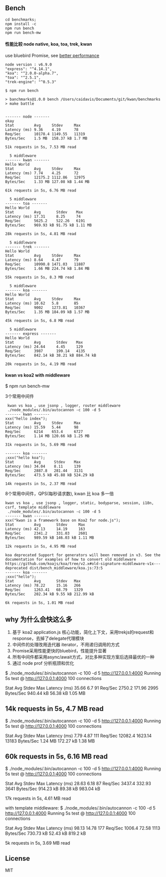 ## Bench

```
cd benchmarks;
npm install -c
npm run bench
npm run bench-mw
```

#### 性能比较 node native, koa, toa, trek, kwan  
use bluebird Promise, see [better performance](https://github.com/koajs/koa/pull/751)

```
node version : v6.9.0
"express": "^4.14.1",
"koa": "^2.0.0-alpha.7",
"toa": "^2.5.1",
"trek-engine": "^0.5.3"

$ npm run bench

> banchmarks@1.0.0 bench /Users/caidavis/Documents/git/kwan/benchmarks
> make battle


------- node -------
okay
Stat         Avg     Stdev     Max
Latency (ms) 9.36    4.19      78
Req/Sec      10178.4 1149.55   11319
Bytes/Sec    1.5 MB  158.37 kB 1.7 MB

51k requests in 5s, 7.53 MB read

  5 middleware
------- kwan -------
Hello World
Stat         Avg     Stdev     Max
Latency (ms) 7.74    4.25      72
Req/Sec      12175.2 1112.86   12975
Bytes/Sec    1.33 MB 127.08 kB 1.44 MB

61k requests in 5s, 6.76 MB read

  5 middleware
------- toa -------
Hello World
Stat         Avg       Stdev    Max
Latency (ms) 17.31     8.25     74
Req/Sec      5625.2    522.26   6191
Bytes/Sec    969.93 kB 91.75 kB 1.11 MB

28k requests in 5s, 4.81 MB read

  5 middleware
------- trek -------
Hello World
Stat         Avg     Stdev     Max
Latency (ms) 8.64    4.47      79
Req/Sec      10990.8 1471.03   11887
Bytes/Sec    1.66 MB 224.74 kB 1.84 MB

55k requests in 5s, 8.3 MB read

  5 middleware
------- koa -------
Hello World
Stat         Avg     Stdev     Max
Latency (ms) 10.62   5.8       85
Req/Sec      9002    1273.81   10367
Bytes/Sec    1.35 MB 184.09 kB 1.57 MB

45k requests in 5s, 6.8 MB read

  5 middleware
------- express -------
Hello World
Stat         Avg       Stdev    Max
Latency (ms) 24.64     4.45     129
Req/Sec      3987      199.14   4135
Bytes/Sec    842.14 kB 38.21 kB 884.74 kB

20k requests in 5s, 4.19 MB read
```

#### kwan vs koa2 with middleware

$ npm run bench-mw

3个常用中间件
```
 kwan vs koa , use jsonp , logger, router middleware
 ./node_modules/.bin/autocannon -c 100 -d 5
------- kwan -------
xxx("hello index");
Stat         Avg     Stdev     Max
Latency (ms) 15.59   5.44      98
Req/Sec      6214    653.4     6727
Bytes/Sec    1.14 MB 120.66 kB 1.25 MB

31k requests in 5s, 5.69 MB read

------- koa -------
;xxx("hello koa");
Stat         Avg      Stdev    Max
Latency (ms) 34.04    8.11     139
Req/Sec      2887.8   281.44   3131
Bytes/Sec    473.5 kB 45.88 kB 524.29 kB

14k requests in 5s, 2.37 MB read
```

8个常用中间件，QPS(每秒请求数), kwan 比 koa 多一倍
```
kwan vs koa , use jsonp , logger, static, bodyparse, session, i18n, csrf, template middleware
 ./node_modules/.bin/autocannon -c 100 -d 5
------- kwan -------
xxx("kwan is a framework base on Koa2 for node.js");
Stat         Avg       Stdev     Max
Latency (ms) 42.13     14.19     163
Req/Sec      2341.2    331.03    2601
Bytes/Sec    989.59 kB 146.03 kB 1.11 MB

12k requests in 5s, 4.95 MB read

koa deprecated Support for generators will been removed in v3. See the documentation for examples of how to convert old middleware https://github.com/koajs/koa/tree/v2.x#old-signature-middleware-v1x---deprecated dist/bench_middleware/koa.js:73:5
------- koa -------
;xxx("hello");
Stat         Avg       Stdev   Max
Latency (ms) 78.22     15.16   266
Req/Sec      1263.41   68.79   1329
Bytes/Sec    202.34 kB 9.55 kB 212.99 kB

6k requests in 5s, 1.01 MB read
```


## why 为什么会快这么多
1. 基于 koa2 application.js 核心功能，简化上下文，采用trekjs的request和response，去掉了delegate代理模块
2. 中间件的处理改用迭代器 iterator，不用递归调用的方式
3. Promise采用性能更快的bluebird，性能提升显著
4. 所有中间件都采用async/await方式，对比多种实现方案后选择最优的一种
5. 通过 node prof 分析瓶颈和优化


$ ./node_modules/.bin/autocannon -c 100 -d 5 http://127.0.0.1:4000
Running 5s test @ http://127.0.0.1:4000
100 connections

Stat         Avg       Stdev    Max
Latency (ms) 35.66     6.7      91
Req/Sec      2750.2    171.96   2995
Bytes/Sec    940.44 kB 56.38 kB 1.05 MB

14k requests in 5s, 4.7 MB read
--------------------------------------

$ ./node_modules/.bin/autocannon -c 100 -d 5 http://127.0.0.1:4000
Running 5s test @ http://127.0.0.1:4000
100 connections

Stat         Avg     Stdev     Max
Latency (ms) 7.79    4.87      111
Req/Sec      12082.4 1623.14   13183
Bytes/Sec    1.24 MB 172.27 kB 1.38 MB

60k requests in 5s, 6.16 MB read
--------------------------------------

$ ./node_modules/.bin/autocannon -c 100 -d 5 http://127.0.0.1:4000
Running 5s test @ http://127.0.0.1:4000
100 connections

Stat         Avg       Stdev    Max
Latency (ms) 28.63     6.18     87
Req/Sec      3437.4    332.93   3641
Bytes/Sec    914.23 kB 89.38 kB 983.04 kB

17k requests in 5s, 4.61 MB read


with template middleware:
$ ./node_modules/.bin/autocannon -c 100 -d 5 http://127.0.0.1:4000
Running 5s test @ http://127.0.0.1:4000
100 connections

Stat         Avg       Stdev    Max
Latency (ms) 98.13     14.78    177
Req/Sec      1006.4    72.58    1113
Bytes/Sec    730.73 kB 52.43 kB 819.2 kB

5k requests in 5s, 3.69 MB read


## License
MIT
